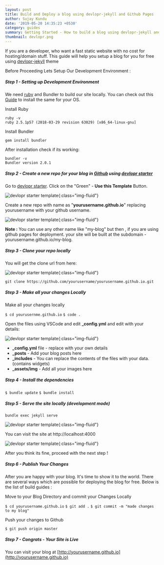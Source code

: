 ```yaml
---
layout: post
title: Build and Deploy a blog using devlopr-jekyll and Github Pages
author: Sujay Kundu
date: '2019-05-20 14:35:23 +0530'
category: guides
summary: Getting Started - How to build a blog using devlopr-jekyll and Github Pages
thumbnail: devlopr.png
---
```


If you are a developer, who want a fast static website with no cost for hosting/domain stuff. This guide will help you setup a blog for you for free using [devlopr-jekyll](https://github.com/sujaykundu777/devlopr-jekyll.git) theme

Before Proceeding Lets Setup Our Development Environment :

##### **Step 1** - Setting up Development Environment

We need [ruby](https://www.ruby-lang.org/) and Bundler to build our site locally. You can check out this [Guide](https://www.ruby-lang.org/en/downloads/) to install the same for your OS. 

Install Ruby

```
ruby -v
ruby 2.5.1p57 (2018-03-29 revision 63029) [x86_64-linux-gnu]
```
Install Bundler 

`gem install bundler`

After installation check if its working:

```
bundler -v
Bundler version 2.0.1
```


##### **Step 2** - Create a new repo for your blog in [Github](https://github.com) using [devlopr starter](https://github.com/sujaykundu777/devlopr-starter)

Go to [devlopr starter](https://github.com/sujaykundu777/devlopr-starter). Click on the "Green" - **Use this Template** Button.

![devlopr starter template](/assets/img/posts/devlopr-starter.png){:class="img-fluid"}

Create a new repo with name as "**yourusername.github.io**" replacing yourusername with your github username. 

 ![devlopr starter template](/assets/img/posts/1.png){:class="img-fluid"}


**Note :**
You can use any other name like "my-blog" but then , if you are using github pages for deployment. your site will be built at the subdomain - yourusername.github.io/my-blog. 

##### **Step 3** - Clone your repo locally 

You will get the clone url from here: 

![devlopr starter template](/assets/img/posts/3.png){:class="img-fluid"}

`git clone https://github.com/yourusername/yourusername.github.io.git`

##### **Step 3** - Make all your changes Locally 

Make all your changes locally

`$ cd yourusernme.github.io`
`$ code .`

Open the files using VSCode and edit **_config.yml** and edit with your details:

![devlopr starter template](/assets/img/posts/4.png){:class="img-fluid"}

- **_config.yml** file - replace with your own details 
- **_posts** - Add your blog posts here 
- **_includes** - You can replace the contents of the files with your data. (contains widgets)
- **_assets/img** - Add all your images here

##### **Step 4** - Install the dependencies 

`$ bundle update`
`$ bundle install`

##### **Step 5** - Serve the site locally (development mode)

`bundle exec jekyll serve`

![devlopr starter template](/assets/img/posts/5.png){:class="img-fluid"}

You can visit the site at http://localhost:4000


![devlopr starter template](/assets/img/posts/6.png){:class="img-fluid"}

After you think its fine, proceed with the next step !


##### **Step 6** - Publish Your Changes

After you are happy with your blog. It's time to show it to the world. There are several ways which are possible for deploying the blog for free. Below is the list of build guides :


Move to your Blog Directory and commit your Changes Locally

`$ cd yourusername.github.io`
`$ git add .`
`$ git commit -m "made changes to my blog"`

Push your changes to Github

`$ git push origin master`

##### **Step 7** - Congrats - Your Site is Live

You can visit your blog at [http://yourusername.github.io](http://yourusername.github.io)


